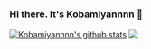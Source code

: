### Hi there. It's Kobamiyannnn 👋

<a href="https://github.com/anuraghazra/github-readme-stats"><img align="center" src="https://github-readme-stats-clone-7ygl.vercel.app/api?username=Kobamiyannnn&show_icons=true&exclude_repo=github-readme-stats-clone&include_all_commits=true&count_private=true&theme=transparent&hide_border=true" alt="Kobamiyannnn's github stats" /></a> <a href="https://github.com/anuraghazra/github-readme-stats"><img align="center" src="https://github-readme-stats-clone-7ygl.vercel.app/api/top-langs/?username=Kobamiyannnn&exclude_repo=github-readme-stats-clone&langs_count=10&layout=compact&theme=transparent&hide_border=true" /></a>
